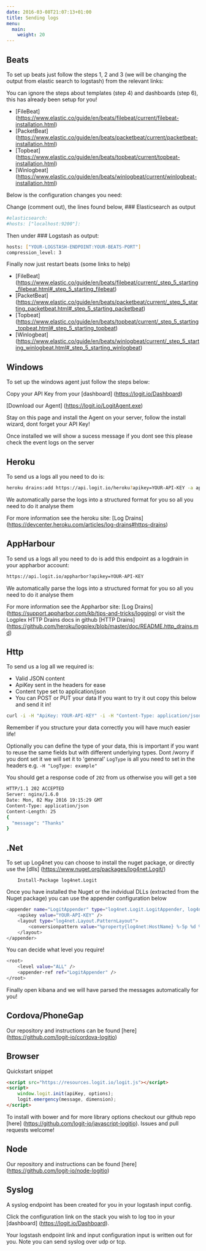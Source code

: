 ```yaml
---
date: 2016-03-08T21:07:13+01:00
title: Sending logs
menu:
  main:
    weight: 20
---
```


## Beats

To set up beats just follow the steps 1, 2 and 3 (we will be changing the output from elastic search to logstash) from the relevant links:

You can ignore the steps about templates (step 4) and dashboards (step 6), this has already been setup for you!

* [FileBeat] (https://www.elastic.co/guide/en/beats/filebeat/current/filebeat-installation.html)
* [PacketBeat] (https://www.elastic.co/guide/en/beats/packetbeat/current/packetbeat-installation.html)
* [Topbeat] (https://www.elastic.co/guide/en/beats/topbeat/current/topbeat-installation.html)
* [Winlogbeat] (https://www.elastic.co/guide/en/beats/winlogbeat/current/winlogbeat-installation.html)

Below is the configuration changes you need:

Change (comment out), the lines found below, ### Elasticsearch as output
```sh
#elasticsearch:
#hosts: ["localhost:9200"]:
```
Then under ### Logstash as output:
```sh
hosts: ["YOUR-LOGSTASH-ENDPOINT:YOUR-BEATS-PORT"]
compression_level: 3
```
Finally now just restart beats (some links to help)

* [FileBeat] (https://www.elastic.co/guide/en/beats/filebeat/current/_step_5_starting_filebeat.html#_step_5_starting_filebeat)
* [PacketBeat] (https://www.elastic.co/guide/en/beats/packetbeat/current/_step_5_starting_packetbeat.html#_step_5_starting_packetbeat)
* [Topbeat] (https://www.elastic.co/guide/en/beats/topbeat/current/_step_5_starting_topbeat.html#_step_5_starting_topbeat)
* [Winlogbeat] (https://www.elastic.co/guide/en/beats/winlogbeat/current/_step_5_starting_winlogbeat.html#_step_5_starting_winlogbeat)

## Windows

To set up the windows agent just follow the steps below:

Copy your API Key from your [dashboard] (https://logit.io/Dashboard)

[Download our Agent] (https://logit.io/LogitAgent.exe)

Stay on this page and install the Agent on your server, follow the install wizard, dont forget your API Key!

Once installed we will show a sucess message if you dont see this please check the event logs on the server

## Heroku

To send us a logs all you need to do is:

```sh
heroku drains:add https://api.logit.io/heroku?apikey=YOUR-API-KEY -a appname
```

We automatically parse the logs into a structured format for you so all you need to do it analyse them

For more information see the heroku site: [Log Drains] (https://devcenter.heroku.com/articles/log-drains#https-drains)

## AppHarbour

To send us a logs all you need to do is add this endpoint as a logdrain in your appharbor account:
```sh
https://api.logit.io/appharbor?apikey=YOUR-API-KEY
```

We automatically parse the logs into a structured format for you so all you need to do it analyse them

For more information see the Appharbor site: [Log Drains] (https://support.appharbor.com/kb/tips-and-tricks/logging) or visit the Logplex HTTP Drains docs in github [HTTP Drains] (https://github.com/heroku/logplex/blob/master/doc/README.http_drains.md)

## Http

To send us a log all we required is:

* Valid JSON content
* ApiKey sent in the headers for ease
* Content type set to application/json
* You can POST or PUT your data
If you want to try it out copy this below and send it in!

```sh
curl -i -H "ApiKey: YOUR-API-KEY" -i -H "Content-Type: application/json" http://api.logit.io/v2 -d '{"test":"test","example": { "a": 1, "b": 2 } }'
```

Remember if you structure your data correctly you will have much easier life!

Optionally you can define the type of your data, this is important if you want to reuse the same fields but with different underlying types. Dont /worry if you dont set it we will set it to 'general' `LogType` is all you need to set in the headers e.g. `-H "LogType: example"`

You should get a response code of `202` from us otherwise you will get a `500`

```sh
HTTP/1.1 202 ACCEPTED
Server: nginx/1.6.0
Date: Mon, 02 May 2016 19:15:29 GMT
Content-Type: application/json
Content-Length: 25
{
  "message": "Thanks"
}
```
## .Net

To set up Log4net you can choose to install the nuget package, or directly use the [dlls] (https://www.nuget.org/packages/log4net.Logit/)
```
    Install-Package log4net.Logit
```


Once you have installed the Nuget or the indvidual DLLs (extracted from the Nuget package) you can use the appender configuration below
```sh
<appender name="LogitAppender" type="log4net.Logit.LogitAppender, log4net.Logit">
    <apikey value="YOUR-API-KEY" />
    <layout type="log4net.Layout.PatternLayout">
        <conversionpattern value="%property{log4net:HostName} %-5p %d %5rms %-22.22c{1} %-18.18M - %m%n" />
    </layout>
</appender>
```
You can decide what level you require!
```sh
<root>
    <level value="ALL" />
    <appender-ref ref="LogitAppender" />
</root>
```
Finally open kibana and we will have parsed the messages automatically for you!

## Cordova/PhoneGap

Our repository and instructions can be found [here] (https://github.com/logit-io/cordova-logitio)

## Browser

Quickstart snippet

```html
<script src="https://resources.logit.io/logit.js"></script>
<script>
    window.logit.init(apiKey, options);
    logit.emergency(message, dimension);
</script>
```

To install with bower and for more library options checkout our github repo [here] (https://github.com/logit-io/javascript-logitio).
Issues and pull requests welcome!

## Node

Our repository and instructions can be found [here] (https://github.com/logit-io/node-logitio)

## Syslog

A syslog endpoint has been created for you in your logstash input config.

Click the configuration link on the stack you wish to log too in your [dashboard] (https://logit.io/Dashboard).

Your logstash endpoint link and input configuration input is written out for you. Note you can send syslog over udp or tcp.
